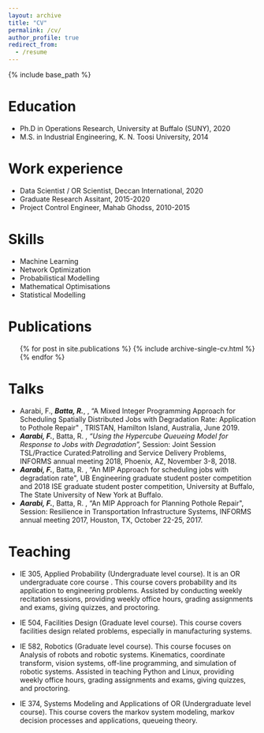 ```yaml
---
layout: archive
title: "CV"
permalink: /cv/
author_profile: true
redirect_from:
  - /resume
---
```


{% include base_path %}

Education
======
* Ph.D in Operations Research, University at Buffalo (SUNY), 2020
* M.S. in Industrial Engineering, K. N. Toosi University, 2014



Work experience
======
* Data Scientist / OR Scientist, Deccan International, 2020
* Graduate Research Assitant, 2015-2020  
* Project Control Engineer, Mahab Ghodss, 2010-2015
  
Skills
======
* Machine Learning  
* Network Optimization
* Probabilistical Modelling 
* Mathematical Optimisations
* Statistical Modelling 

Publications
======
  <ul>{% for post in site.publications %}
    {% include archive-single-cv.html %}
  {% endfor %}</ul>
  
Talks
======
* Aarabi, F., <b><i>Batta, R.</i></b>, , “A Mixed Integer Programming Approach for Scheduling Spatially Distributed
Jobs with Degradation Rate: Application to Pothole Repair" , TRISTAN, Hamilton Island,
Australia, June 2019.
* <b><i>Aarabi, F.</i></b>, Batta, R. , <i>“Using the Hypercube Queueing Model for Response to Jobs with
Degradation”,</i> Session: Joint Session TSL/Practice Curated:Patrolling and Service Delivery
Problems, INFORMS annual meeting 2018, Phoenix, AZ, November 3-8, 2018.
* <b><i>Aarabi, F.</i></b>, Batta, R. , “An MIP Approach for scheduling jobs with degradation rate", UB
Engineering graduate student poster competition and 2018 ISE graduate student poster competition,
University at Buffalo, The State University of New York at Buffalo.
* <b><i>Aarabi, F.</i></b>, Batta, R. , “An MIP Approach for Planning Pothole Repair", Session: Resilience in
Transportation Infrastructure Systems, INFORMS annual meeting 2017, Houston, TX, October
22-25, 2017.
  
Teaching
======
* IE 305, Applied Probability (Undergraduate level course).
It is an OR undergraduate core course .
This course covers probability and its application to engineering problems.
Assisted by conducting weekly recitation sessions, providing weekly office hours, grading assignments
and exams, giving quizzes, and proctoring.

* IE 504, Facilities Design (Graduate level course).
This course covers facilities design related problems, especially in manufacturing systems.

* IE 582, Robotics (Graduate level course).
This course focuses on Analysis of robots and robotic systems. Kinematics, coordinate transform,
vision systems, off-line programming, and simulation of robotic systems.
Assisted in teaching Python and Linux, providing weekly office hours, grading assignments
and exams, giving quizzes, and proctoring.

* IE 374, Systems Modeling and Applications of OR (Undergraduate level course).
This course covers the markov system modeling, markov decision processes and applications,
queueing theory.
  

